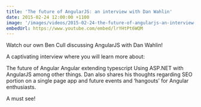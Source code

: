 ```yaml
---
title: 'The future of AngularJS: an interview with Dan Wahlin'
date: 2015-02-24 12:00:00 +1100
image: '/images/videos/2015-02-24-the-future-of-angularjs-an-interview-with-dan-wahlin.jpg'
embedUrl: https://www.youtube.com/embed/lrYHtPt6WQM
---
```


Watch our own Ben Cull discussing AngularJS with Dan Wahlin!

A captivating interview where you will learn more about:

The future of Angular
Angular extending typescript
Using ASP.NET with AngularJS among other things.
Dan also shares his thoughts regarding SEO portion on a single page app and future events and ‘hangouts’ for Angular enthusiasts.

A must see!
